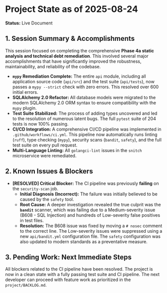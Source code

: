 # Project State as of 2025-08-24

**Status:** Live Document

## 1. Session Summary & Accomplishments

This session focused on completing the comprehensive **Phase 4a static analysis and technical debt remediation**. This involved several major accomplishments that have significantly improved the robustness, maintainability, and reliability of the codebase.

*   **`mypy` Remediation Complete:** The entire `api` module, including all application source code (`api/src`) and the test suite (`api/tests`), now passes a `mypy --strict` check with zero errors. This resolved over 600 initial errors.
*   **SQLAlchemy 2.0 Refactor:** All database models were migrated to the modern SQLAlchemy 2.0 ORM syntax to ensure compatibility with the `mypy` plugin.
*   **Test Suite Stabilized:** The process of adding types uncovered and led to the resolution of numerous latent bugs. The full `pytest` suite of 204 tests is now 100% passing.
*   **CI/CD Integration:** A comprehensive CI/CD pipeline was implemented in `.github/workflows/ci.yml`. This pipeline now automatically runs linting (`ruff`), type checking (`mypy`), security scans (`bandit`, `safety`), and the full test suite on every pull request.
*   **Multi-Language Linting:** All `golangci-lint` issues in the `snitch` microservice were remediated.

## 2. Known Issues & Blockers

*   **[RESOLVED] Critical Blocker:** The CI pipeline was previously **failing** on the `security-scan` job.
    *   **Initial Diagnosis (Incorrect):** The failure was initially believed to be caused by the `safety` tool.
    *   **Root Cause:** A deeper investigation revealed the true culprit was the **`bandit`** scanner, which was failing due to a Medium-severity issue (B608 - SQL Injection) and hundreds of Low-severity false positives in test files.
    *   **Resolution:** The B608 issue was fixed by moving a `# nosec` comment to the correct line. The Low-severity issues were suppressed using a new `api/bandit.yml` configuration file. The `safety` configuration was also updated to modern standards as a preventative measure.

## 3. Pending Work: Next Immediate Steps

All blockers related to the CI pipeline have been resolved. The project is now in a clean state with a fully passing test suite and CI pipeline. The next developer can proceed with feature work as prioritized in the `project/BACKLOG.md`.
